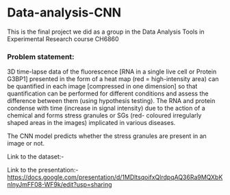 # Data-analysis-CNN

This is the final project we did as a group in the Data Analysis Tools in Experimental Research course CH6860

### Problem statement: 

3D time-lapse data of the fluorescence [RNA in a single live cell or Protein G3BP1]
presented in the form of a heat map (red = high-intensity area) can be quantified in each image
[compressed in one dimension] so that quantification can be performed for different conditions and assess
the difference between them (using hypothesis testing). The RNA and protein condense with time
(increase in signal intensity) due to the action of a chemical and forms stress granules or SGs (red-
coloured irregularly shaped areas in the images) implicated in various diseases.

The CNN model predicts whether the stress granules are present in an image or not.

Link to the dataset:- 

Link to the presentation:- https://docs.google.com/presentation/d/1MDltsqoifxQlrdpqAQ36Ra9MQXbKnlnyJmFF08-WF9k/edit?usp=sharing
